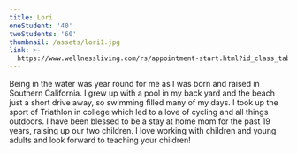```yaml
---
title: Lori
oneStudent: '40'
twoStudents: '60'
thumbnail: /assets/lori1.jpg
link: >-
  https://www.wellnessliving.com/rs/appointment-start.html?id_class_tab=3&k_business=248418&k_class_tab=13642&k_service=87321
---
```

Being in the water was year round for me as I was born and raised in Southern California.  I grew up with a pool in my back yard and the beach just a short drive away, so swimming filled many of my days.  I took up the sport of Triathlon in college which led to a love of cycling and all things outdoors.  I have been blessed to be a stay at home mom for the past 19 years, raising up our two children.  I love working with children and young adults and look forward to teaching your children!  
